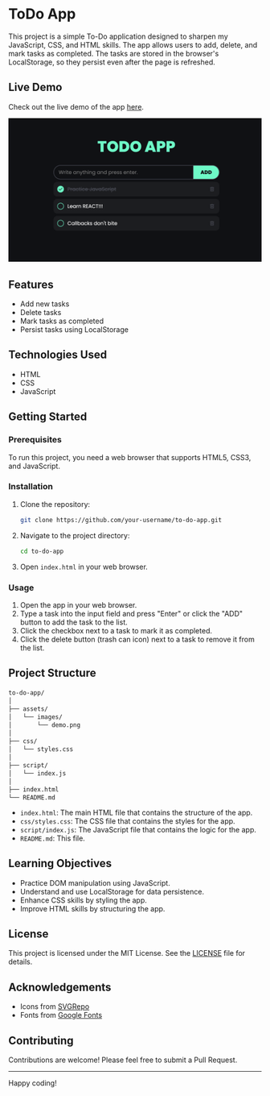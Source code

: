 # ToDo App

This project is a simple To-Do application designed to sharpen my JavaScript, CSS, and HTML skills. The app allows users to add, delete, and mark tasks as completed. The tasks are stored in the browser's LocalStorage, so they persist even after the page is refreshed.

## Live Demo

Check out the live demo of the app [here](https://tehuanmelo.github.io/to-do-app/).

![To-Do App Demo](./assets/images/demo.png)

## Features

- Add new tasks
- Delete tasks
- Mark tasks as completed
- Persist tasks using LocalStorage

## Technologies Used

- HTML
- CSS
- JavaScript

## Getting Started

### Prerequisites

To run this project, you need a web browser that supports HTML5, CSS3, and JavaScript.

### Installation

1. Clone the repository:
    ```sh
    git clone https://github.com/your-username/to-do-app.git
    ```
2. Navigate to the project directory:
    ```sh
    cd to-do-app
    ```
3. Open `index.html` in your web browser.

### Usage

1. Open the app in your web browser.
2. Type a task into the input field and press "Enter" or click the "ADD" button to add the task to the list.
3. Click the checkbox next to a task to mark it as completed.
4. Click the delete button (trash can icon) next to a task to remove it from the list.

## Project Structure

```
to-do-app/
│
├── assets/
│   └── images/
│       └── demo.png
│
├── css/
│   └── styles.css
│
├── script/
│   └── index.js
│
├── index.html
└── README.md
```

- `index.html`: The main HTML file that contains the structure of the app.
- `css/styles.css`: The CSS file that contains the styles for the app.
- `script/index.js`: The JavaScript file that contains the logic for the app.
- `README.md`: This file.

## Learning Objectives

- Practice DOM manipulation using JavaScript.
- Understand and use LocalStorage for data persistence.
- Enhance CSS skills by styling the app.
- Improve HTML skills by structuring the app.

## License

This project is licensed under the MIT License. See the [LICENSE](LICENSE) file for details.

## Acknowledgements

- Icons from [SVGRepo](https://www.svgrepo.com/)
- Fonts from [Google Fonts](https://fonts.google.com/)

## Contributing

Contributions are welcome! Please feel free to submit a Pull Request.

---

Happy coding!